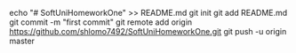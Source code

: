 echo "# SoftUniHomeworkOne" >> README.md
git init
git add README.md
git commit -m "first commit"
git remote add origin https://github.com/shlomo7492/SoftUniHomeworkOne.git
git push -u origin master
